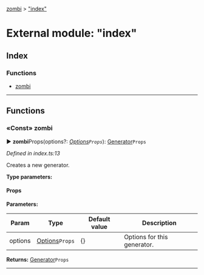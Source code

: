 [zombi](../README.md) > ["index"](../modules/_index_.md)



# External module: "index"

## Index

### Functions

* [zombi](_index_.md#zombi)



---
## Functions
<a id="zombi"></a>

### «Const» zombi

► **zombi**Props(options?: *[Options](../interfaces/_types_index_.options.md)`Props`*): [Generator](../classes/_core_generator_.generator.md)`Props`



*Defined in index.ts:13*



Creates a new generator.


**Type parameters:**

#### Props 
**Parameters:**

| Param | Type | Default value | Description |
| ------ | ------ | ------ | ------ |
| options | [Options](../interfaces/_types_index_.options.md)`Props`  |  {} |   Options for this generator. |





**Returns:** [Generator](../classes/_core_generator_.generator.md)`Props`





___


